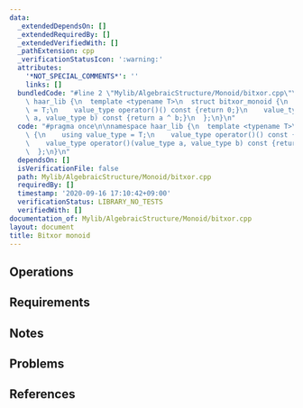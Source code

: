 ```yaml
---
data:
  _extendedDependsOn: []
  _extendedRequiredBy: []
  _extendedVerifiedWith: []
  _pathExtension: cpp
  _verificationStatusIcon: ':warning:'
  attributes:
    '*NOT_SPECIAL_COMMENTS*': ''
    links: []
  bundledCode: "#line 2 \"Mylib/AlgebraicStructure/Monoid/bitxor.cpp\"\n\nnamespace\
    \ haar_lib {\n  template <typename T>\n  struct bitxor_monoid {\n    using value_type\
    \ = T;\n    value_type operator()() const {return 0;}\n    value_type operator()(value_type\
    \ a, value_type b) const {return a ^ b;}\n  };\n}\n"
  code: "#pragma once\n\nnamespace haar_lib {\n  template <typename T>\n  struct bitxor_monoid\
    \ {\n    using value_type = T;\n    value_type operator()() const {return 0;}\n\
    \    value_type operator()(value_type a, value_type b) const {return a ^ b;}\n\
    \  };\n}\n"
  dependsOn: []
  isVerificationFile: false
  path: Mylib/AlgebraicStructure/Monoid/bitxor.cpp
  requiredBy: []
  timestamp: '2020-09-16 17:10:42+09:00'
  verificationStatus: LIBRARY_NO_TESTS
  verifiedWith: []
documentation_of: Mylib/AlgebraicStructure/Monoid/bitxor.cpp
layout: document
title: Bitxor monoid
---
```


## Operations

## Requirements

## Notes

## Problems

## References
